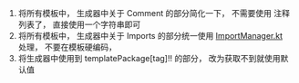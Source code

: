 1. 将所有模板中， 生成器中关于 Comment 的部分简化一下， 不需要使用 注释列表了， 直接使用一个字符串即可
2. 将所有模板中， 生成器中关于 Imports 的部分统一使用 [ImportManager.kt](plugin/src/main/kotlin/com/only/codegen/manager/ImportManager.kt) 处理， 不要在模板硬编码，
3. 将生成器中使用到 templatePackage[tag]!! 的部分， 改为获取不到就使用默认值
